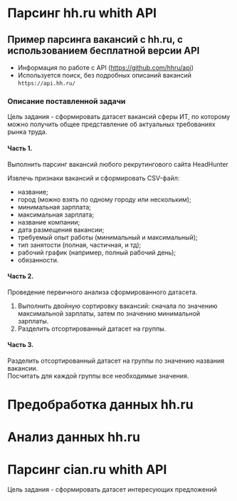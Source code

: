 # Парсинг hh.ru whith API

## Пример парсинга вакансий с hh.ru, с использованием бесплатной версии API
* Информация по работе с API (https://github.com/hhru/api)
* Используется поиск, без подробных описаний вакансий `https://api.hh.ru/`

### Описание поставленной задачи
Цель задания - сформировать датасет вакансий сферы ИТ, по которому можно
получить общее представление об актуальных требованиях рынка труда.
#### Часть 1.
Выполнить парсинг вакансий любого рекрутингового сайта HeadHunter

Извлечь признаки вакансий и сформировать CSV-файл:
* название;
* город (можно взять по одному городу или нескольким);
* минимальная зарплата;
* максимальная зарплата;
* название компании;
* дата размещения вакансии;
* требуемый опыт работы (минимальный и максимальный);
* тип занятости (полная, частичная, и тд);
* рабочий график (например, полный рабочий день);
* обязанности. 

#### Часть 2.
Проведение первичного анализа сформированного датасета.
1. Выполнить двойную сортировку вакансий: сначала по значению максимальной
зарплаты, затем по значению минимальной зарплаты.
2. Разделить отсортированный датасет на группы.

#### Часть 3.
Разделить отсортированный датасет на группы по значению названия вакансии.\
Посчитать для каждой группы все необходимые значения.

# Предобработка данных hh.ru

# Анализ данных hh.ru

# Парсинг cian.ru whith API

Цель задания - сформировать датасет интересующих предложений
